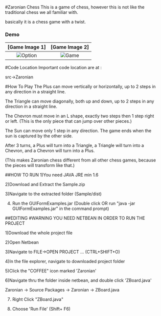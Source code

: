 #Zaronian Chess
This is a game of chess, however this is not like the traditional chess we all familiar with.

basically it is a chess game with a twist.

### Demo
**[Game Image 1]**             |  **[Game Image 2]**
:-------------------------:|:-------------------------:
![Option](http://i.imgur.com/Ezh6gd8.png)  |  ![Game](http://i.imgur.com/HexU7M5.png)

#Code Location
Important code location are at :

src->Zaronian



#How To Play
The Plus can move vertically or horizontally, up to 2 steps in any direction in a straight line.

The Triangle can move diagonally, both up and down, up to 2 steps in any direction in a straight line.

The Chevron must move in an L shape, exactly two steps then 1 step right or left. (This is the only piece that can jump over other pieces.)

The Sun can move only 1 step in any direction. The game ends when the sun is captured by the other side.


After 3 turns, a Plus will turn into a Triangle, a Triangle will turn into a Chevron, and a Chevron will turn into a Plus. 

(This makes Zaronian chess different from all other chess games, because the pieces will transform like that.)
  
  
  



##HOW TO RUN
1)You need JAVA JRE min 1.6

2)Download and Extract the Sample.zip

3)Navigate to the extracted folder (Sample/dist)

4) Run the GUIFormExamples.jar   (Double click OR run "java -jar GUIFormExamples.jar" in the command prompt)





##EDITING
#WARNING YOU NEED NETBEAN IN ORDER TO RUN THE PROJECT

1)Download the whole project file

2)Open Netbean

3)Navigate to FILE->OPEN PROJECT ...    (CTRL+SHIFT+O) 

4)In the file explorer, navigate to downloaded project folder

5)Click the "COFFEE" icon marked 'Zaronian'

6)Navigate thru the folder inside netbean, and double click 'ZBoard.java'

  Zaronian -> Source Packages -> Zaronian -> ZBoard.java
  
7) Right Click  "ZBoard.java"

8) Choose 'Run File'  (Shift+ F6) 
  
  



